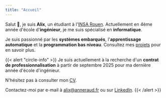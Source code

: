 ```yaml
---
title: "Accueil"
---
```


Salut 👋, je suis **Alix**, un étudiant à l'[INSA Rouen](https://www.insa-rouen.fr). Actuellement en 4ème année d'école d'**ingénieur**, je me suis spécialisé en **informatique**.

Je suis passionné par les **systèmes embarqués**, l'**apprentissage automatique** et la **programmation bas niveau**. Consultez mes [projets](/projects) pour en savoir plus.

{{< alert "circle-info" >}}
Je suis actuellement à la recherche d'un **contrat de professionnalisation** à partir de septembre 2025 pour ma dernière année d'école d'ingénieur.

N'hésitez pas à consulter mon [CV](https://resume.alix.anneraud.fr/Resume.français.pdf).

Contactez-moi par e-mail à [alix@anneraud.fr](mailto:alix@anneraud.fr) ou sur [LinkedIn](https://www.linkedin.com/in/alix-anneraud/).
{{< /alert >}}